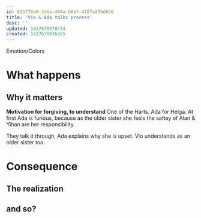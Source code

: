 ```yaml
---
id: 82577ba0-3dea-404a-b8af-4187a215d656
title: 'Vio & Ada talks process'
desc: ''
updated: 1617678970734
created: 1617678936265
---
```

Emotion/Colors
>

# What happens


##  Why it matters
**Motivation for forgiving, to understand** One of the Harts. Ada for Helga. At first Ada is furious, because as the older sister she feels the saftey of Alan & Yihan are her responsibility.

They talk it through, Ada explains why she is upset. Vio understands as an older sister too.

# Consequence

## The realization

## and so?
